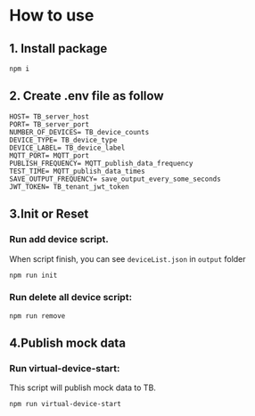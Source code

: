 # How to use

## 1. Install package
```
npm i
```

## 2. Create .env file as follow
```
HOST= TB_server_host
PORT= TB_server_port
NUMBER_OF_DEVICES= TB_device_counts
DEVICE_TYPE= TB_device_type
DEVICE_LABEL= TB_device_label
MQTT_PORT= MQTT_port
PUBLISH_FREQUENCY= MQTT_publish_data_frequency
TEST_TIME= MQTT_publish_data_times
SAVE_OUTPUT_FREQUENCY= save_output_every_some_seconds
JWT_TOKEN= TB_tenant_jwt_token
```

## 3.Init or Reset

### Run add device script. 

When script finish, you can see `deviceList.json` in `output` folder

```
npm run init
```

### Run delete all device script:

```
npm run remove
```

## 4.Publish mock data

### Run virtual-device-start:
This script will publish mock data to TB.

```
npm run virtual-device-start
```